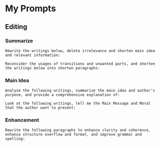 # My Prompts

## Editing

### Summarize

```
Rewrite the writings below, delete irrelevance and shorten main idea and relevant information:
```

```
Reconsider the usages of transitions and unwanted parts, and shorten the writings below into shorten paragraphs:
```

### Main Idea

```
Analyze the following writings, summarize the main idea and author's purpose, and provide a comprehensive explanation of:
```

```
Look at the following writings, tell me the Main Message and Moral that the author want to present:
```

### Enhancement

```
Rewrite the following paragraphs to enhance clarity and coherence, enhance structure overflow and format, and improve grammar and spelling:
```